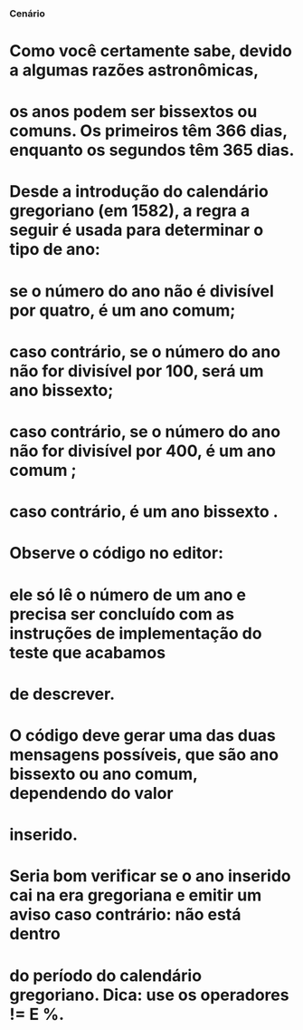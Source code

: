 ### Cenário ###

# Como você certamente sabe, devido a algumas razões astronômicas,
# os anos podem ser bissextos ou comuns. Os primeiros têm 366 dias, enquanto os segundos têm 365 dias.
# Desde a introdução do calendário gregoriano (em 1582), a regra a seguir é usada para determinar o tipo de ano:
# se o número do ano não é divisível por quatro, é um ano comum;
# caso contrário, se o número do ano não for divisível por 100, será um ano bissexto;
# caso contrário, se o número do ano não for divisível por 400, é um ano comum ;
# caso contrário, é um ano bissexto .
# Observe o código no editor:
# ele só lê o número de um ano e precisa ser concluído com as instruções de implementação do teste que acabamos
# de descrever.
# O código deve gerar uma das duas mensagens possíveis, que são ano bissexto ou ano comum, dependendo do valor
# inserido.
# Seria bom verificar se o ano inserido cai na era gregoriana e emitir um aviso caso contrário: não está dentro
# do período do calendário gregoriano. Dica: use os operadores != E %.
